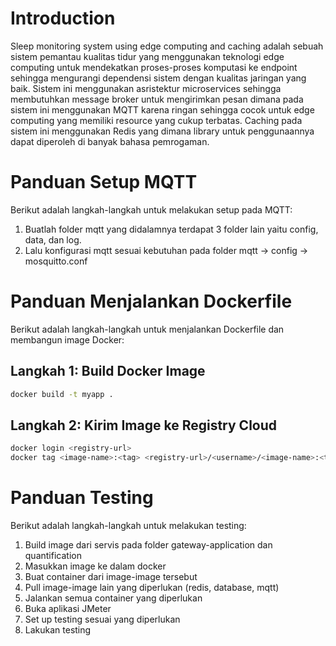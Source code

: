# Introduction

Sleep monitoring system using edge computing and caching adalah sebuah sistem pemantau kualitas tidur yang menggunakan teknologi edge computing untuk mendekatkan proses-proses komputasi ke endpoint sehingga mengurangi dependensi sistem dengan kualitas jaringan yang baik. Sistem ini menggunakan asristektur microservices sehingga membutuhkan message broker untuk mengirimkan pesan dimana pada sistem ini menggunakan MQTT karena ringan sehingga cocok untuk edge computing yang memiliki resource yang cukup terbatas. Caching pada sistem ini menggunakan Redis yang dimana library untuk penggunaannya dapat diperoleh di banyak bahasa pemrogaman.


# Panduan Setup MQTT

Berikut adalah langkah-langkah untuk melakukan setup pada MQTT:
1. Buatlah folder mqtt yang didalamnya terdapat 3 folder lain yaitu config, data, dan log.
2. Lalu konfigurasi mqtt sesuai kebutuhan pada folder mqtt -> config -> mosquitto.conf

# Panduan Menjalankan Dockerfile

Berikut adalah langkah-langkah untuk menjalankan Dockerfile dan membangun image Docker:

## Langkah 1: Build Docker Image

```bash
docker build -t myapp .
```

## Langkah 2: Kirim Image ke Registry Cloud
```bash
docker login <registry-url>
docker tag <image-name>:<tag> <registry-url>/<username>/<image-name>:<tag>
```

# Panduan Testing

Berikut adalah langkah-langkah untuk melakukan testing:
1. Build image dari servis pada folder gateway-application dan quantification
2. Masukkan image ke dalam docker
3. Buat container dari image-image tersebut
4. Pull image-image lain yang diperlukan (redis, database, mqtt)
5. Jalankan semua container yang diperlukan
6. Buka aplikasi JMeter
7. Set up testing sesuai yang diperlukan
8. Lakukan testing
